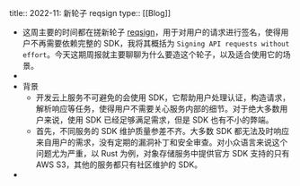 title:: 2022-11: 新轮子 reqsign
type:: [[Blog]]

- 这周主要的时间都在搓新轮子 [reqsign](https://github.com/Xuanwo/reqsign)，用于对用户的请求进行签名，使得用户不再需要依赖完整的 SDK，我将其概括为 `Signing API requests without effort`。今天这期周报就主要聊聊为什么要造这个轮子，以及适合使用它的场景。
-
- 背景
	- 开发云上服务不可避免的会使用 SDK，它帮助用户处理认证，构造请求，解析响应等任务，使得用户不需要关心服务内部的细节。对于绝大多数用户来说，使用 SDK 已经足够满足需求，但是 SDK 也有不小的弊端。
	- 首先，不同服务的 SDK 维护质量参差不齐。大多数 SDK 都无法及时响应来自用户的需求，没有定期的漏洞补丁和安全审查。对小众语言来说这个问题尤为严重，以 Rust 为例，对象存储服务中提供官方 SDK 支持的只有 AWS S3，其他的服务都只有社区维护的 SDK。
-